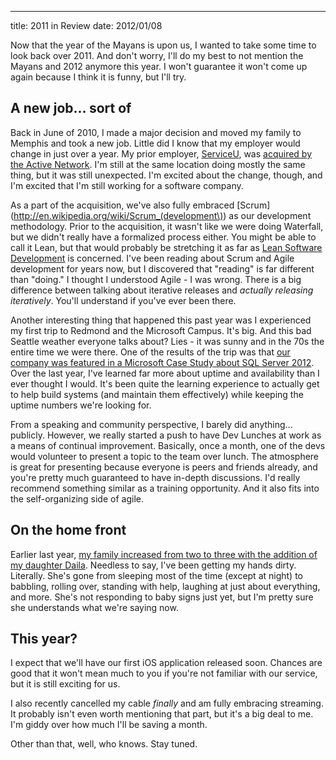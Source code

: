 ---
title: 2011 in Review
date: 2012/01/08

Now that the year of the Mayans is upon us, I wanted to take some time to look
back over 2011. And don't worry, I'll do my best to not mention the Mayans and
2012 anymore this year. I won't guarantee it won't come up again because I
think it is funny, but I'll try.

## A new job... sort of

Back in June of 2010, I made a major decision and moved my family to Memphis
and took a new job. Little did I know that my employer would change in just
over a year. My prior employer, [ServiceU](http://www.serviceu.com), was
[acquired by the Active Network](http://www.serviceu.com/acquisition). I'm
still at the same location doing mostly the same thing, but it was still
unexpected. I'm excited about the change, though, and I'm excited that I'm
still working for a software company.

As a part of the acquisition, we've also fully embraced
[Scrum](http://en.wikipedia.org/wiki/Scrum_(development\)) as our development
methodology. Prior to the acquisition, it wasn't like we were doing Waterfall,
but we didn't really have a formalized process either. You might be able to
call it Lean, but that would probably be stretching it as far as [Lean Software
Development](http://en.wikipedia.org/wiki/Lean_software_development) is
concerned. I've been reading about Scrum and Agile development for years now,
but I discovered that "reading" is far different than "doing." I thought I
understood Agile - I was wrong. There is a big difference between talking about
iterative releases and *actually releasing iteratively*. You'll understand if
you've ever been there.

Another interesting thing that happened this past year was I experienced my
first trip to Redmond and the Microsoft Campus. It's big. And this bad Seattle
weather everyone talks about? Lies - it was sunny and in the 70s the entire
time we were there. One of the results of the trip was that [our company was
featured in a Microsoft Case Study about SQL Server
2012](http://www.microsoft.com/casestudies/Case_Study_Detail.aspx?CaseStudyID=4000011506).
Over the last year, I've learned far more about uptime and availability than I
ever thought I would. It's been quite the learning experience to actually get
to help build systems (and maintain them effectively) while keeping the uptime
numbers we're looking for.

From a speaking and community perspective, I barely did anything... publicly.
However, we really started a push to have Dev Lunches at work as a means of
continual improvement. Basically, once a month, one of the devs would volunteer
to present a topic to the team over lunch. The atmosphere is great for
presenting because everyone is peers and friends already, and you're pretty
much guaranteed to have in-depth discussions. I'd really recommend something
similar as a training opportunity. And it also fits into the self-organizing
side of agile.

## On the home front

Earlier last year, [my family increased from two to three with the addition of
my daughter Daila](http://mohundro.com/blog/2011/06/24/introducing-daila-joy/).
Needless to say, I've been getting my hands dirty. Literally. She's gone from
sleeping most of the time (except at night) to babbling, rolling over, standing
with help, laughing at just about everything, and more. She's not responding to
baby signs just yet, but I'm pretty sure she understands what we're saying now.

## This year?

I expect that we'll have our first iOS application released soon. Chances are
good that it won't mean much to you if you're not familiar with our service,
but it is still exciting for us.

I also recently cancelled my cable _finally_ and am fully embracing streaming.
It probably isn't even worth mentioning that part, but it's a big deal to me.
I'm giddy over how much I'll be saving a month.

Other than that, well, who knows. Stay tuned.
